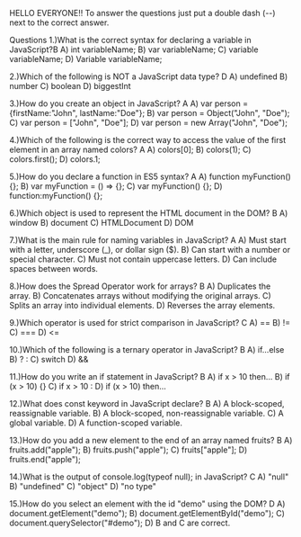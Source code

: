 HELLO EVERYONE!! To answer the questions just put a double dash (--) next to the correct answer.

Questions
1.)What is the correct syntax for declaring a variable in JavaScript?B
A) int variableName;
B) var variableName;
C) variable variableName;
D) Variable variableName;

2.)Which of the following is NOT a JavaScript data type? D
A) undefined
B) number
C) boolean
D) biggestInt

3.)How do you create an object in JavaScript? A
A) var person = {firstName:"John", lastName:"Doe"};
B) var person = Object("John", "Doe");
C) var person = ["John", "Doe"];
D) var person = new Array("John", "Doe");

4.)Which of the following is the correct way to access the value of the first element in an array named colors? A
A) colors[0];
B) colors(1);
C) colors.first();
D) colors.1;

5.)How do you declare a function in ES5 syntax? A
A) function myFunction() {};
B) var myFunction = () => {};
C) var myFunction() {};
D) function:myFunction() {};

6.)Which object is used to represent the HTML document in the DOM? B
A) window
B) document
C) HTMLDocument
D) DOM

7.)What is the main rule for naming variables in JavaScript? A
A) Must start with a letter, underscore (\_), or dollar sign ($).
B) Can start with a number or special character.
C) Must not contain uppercase letters.
D) Can include spaces between words.

8.)How does the Spread Operator work for arrays? B
A) Duplicates the array.
B) Concatenates arrays without modifying the original arrays.
C) Splits an array into individual elements.
D) Reverses the array elements.

9.)Which operator is used for strict comparison in JavaScript? C
A) ==
B) !=
C) ===
D) <=

10.)Which of the following is a ternary operator in JavaScript? B
A) if...else
B) ? :
C) switch
D) &&

11.)How do you write an if statement in JavaScript? B
A) if x > 10 then...
B) if (x > 10) {}
C) if x > 10 :
D) if (x > 10) then...

12.)What does const keyword in JavaScript declare? B
A) A block-scoped, reassignable variable.
B) A block-scoped, non-reassignable variable.
C) A global variable.
D) A function-scoped variable.

13.)How do you add a new element to the end of an array named fruits? B
A) fruits.add("apple");
B) fruits.push("apple");
C) fruits["apple"];
D) fruits.end("apple");

14.)What is the output of console.log(typeof null); in JavaScript? C
A) "null"
B) "undefined"
C) "object"
D) "no type"

15.)How do you select an element with the id "demo" using the DOM? D
A) document.getElement("demo");
B) document.getElementById("demo");
C) document.querySelector("#demo");
D) B and C are correct.
